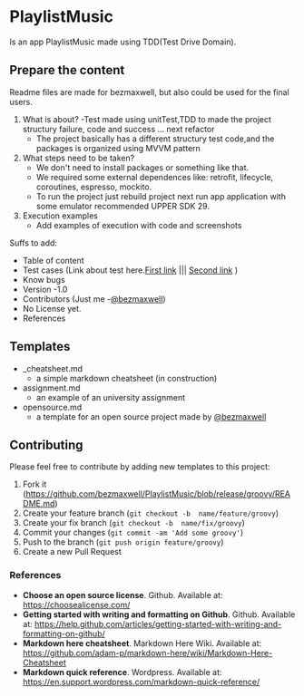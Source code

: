 # PlaylistMusic

Is an app PlaylistMusic made using TDD(Test Drive Domain).

## Prepare the content

Readme files are made for bezmaxwell, but also could be used for the final users.

1. What is about?
    -Test made using unitTest,TDD to made the project structury failure, code and success ... next refactor
    - The project basically has a different structury test code,and the packages is organized using MVVM pattern
2. What steps need to be taken?
    - We don't need to install packages or something like that.
    - We required some external dependences like: retrofit, lifecycle, coroutines, espresso, mockito.
    - To run the project just rebuild project next run app application with some emulator recommended UPPER SDK 29.
3. Execution examples
    - Add examples of execution with code and screenshots

Suffs to add:

- Table of content
- Test cases (Link about test here.[First link](https://github.com/bezmaxwell/PlaylistMusic/tree/release/groovy/app/src/androidTest/java/com/example/groovy) ||| [Second link](https://github.com/bezmaxwell/PlaylistMusic/tree/release/groovy/app/src/test/java/com/example/groovy) )
- Know bugs 
- Version -1.0
- Contributors (Just me -[@bezmaxwell](https://github.com/bezmaxwell))
- No License yet.
- References

## Templates

- _cheatsheet.md
    - a simple markdown cheatsheet (in construction)
- assignment.md
    - an example of an university assignment  
- opensource.md
    - a template for an open source project made by [@bezmaxwell](https://https://github.com/bezmaxwell)

## Contributing

Please feel free to contribute by adding new templates to this project:

1. Fork it (<https://github.com/bezmaxwell/PlaylistMusic/blob/release/groovy/README.md>)
2. Create your feature branch (`git checkout -b  name/feature/groovy`)
3. Create your fix branch (`git checkout -b  name/fix/groovy`)
4. Commit your changes (`git commit -am 'Add some groovy'`)
5. Push to the branch (`git push origin feature/groovy`)
6. Create a new Pull Request


### References

- **Choose an open source license**. Github. Available at: https://choosealicense.com/
- **Getting started with writing and formatting on Github**. Github. Available at: https://help.github.com/articles/getting-started-with-writing-and-formatting-on-github/
- **Markdown here cheatsheet**. Markdown Here Wiki. Available at: https://github.com/adam-p/markdown-here/wiki/Markdown-Here-Cheatsheet
- **Markdown quick reference**. Wordpress. Available at: https://en.support.wordpress.com/markdown-quick-reference/
